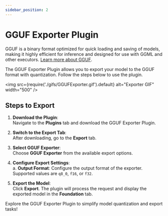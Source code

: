 ```yaml
---
sidebar_position: 2
---
```

# GGUF Exporter Plugin

GGUF is a binary format optimized for quick loading and saving of models, making it highly efficient for inference and designed for use with GGML and other executors. [Learn more about GGUF](https://github.com/ggml-org/ggml/blob/master/docs/gguf.md).

The GGUF Exporter Plugin allows you to export your model to the GGUF format with quantization. Follow the steps below to use the plugin.

<img src={require('./gifs/GGUFExporter.gif').default} alt="Exporter GIF" width="500" />

## Steps to Export

1. **Download the Plugin**:  
   Navigate to the **Plugins** tab and download the GGUF Exporter Plugin.

2. **Switch to the Export Tab**:  
   After downloading, go to the **Export** tab.

3. **Select GGUF Exporter**:  
   Choose **GGUF Exporter** from the available export options.

4. **Configure Export Settings**:  
   a.  **Output Format**: Configure the output format of the exporter. Supported values are `q8_0`, `f16`, or `f32`.

5. **Export the Model**:  
   Click **Export**. The plugin will process the request and display the exported model in the **Foundation** tab.

Explore the GGUF Exporter Plugin to simplify model quantization and export tasks!
